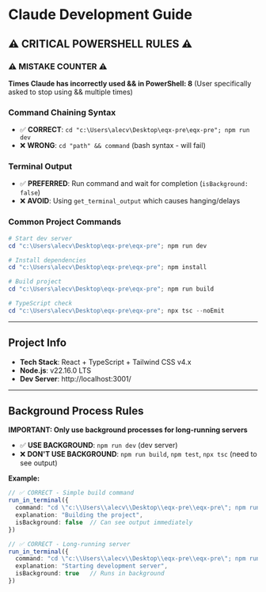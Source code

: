 # Claude Development Guide

## ⚠️ CRITICAL POWERSHELL RULES ⚠️

### ⚠️ MISTAKE COUNTER ⚠️
**Times Claude has incorrectly used && in PowerShell: 8** 
(User specifically asked to stop using && multiple times)

### Command Chaining Syntax
- ✅ **CORRECT**: `cd "c:\Users\alecv\Desktop\eqx-pre\eqx-pre"; npm run dev`
- ❌ **WRONG**: `cd "path" && command` (bash syntax - will fail)

### Terminal Output
- ✅ **PREFERRED**: Run command and wait for completion (`isBackground: false`)
- ❌ **AVOID**: Using `get_terminal_output` which causes hanging/delays

### Common Project Commands
```powershell
# Start dev server
cd "c:\Users\alecv\Desktop\eqx-pre\eqx-pre"; npm run dev

# Install dependencies  
cd "c:\Users\alecv\Desktop\eqx-pre\eqx-pre"; npm install

# Build project
cd "c:\Users\alecv\Desktop\eqx-pre\eqx-pre"; npm run build

# TypeScript check
cd "c:\Users\alecv\Desktop\eqx-pre\eqx-pre"; npx tsc --noEmit
```

---

## Project Info
- **Tech Stack**: React + TypeScript + Tailwind CSS v4.x
- **Node.js**: v22.16.0 LTS  
- **Dev Server**: http://localhost:3001/

---

## Background Process Rules

**IMPORTANT: Only use background processes for long-running servers**
- ✅ **USE BACKGROUND**: `npm run dev` (dev server)
- ❌ **DON'T USE BACKGROUND**: `npm run build`, `npm test`, `npx tsc` (need to see output)

**Example:**
```typescript
// ✅ CORRECT - Simple build command
run_in_terminal({
  command: "cd \"c:\\Users\\alecv\\Desktop\\eqx-pre\\eqx-pre\"; npm run build",
  explanation: "Building the project",
  isBackground: false  // Can see output immediately
})

// ✅ CORRECT - Long-running server
run_in_terminal({
  command: "cd \"c:\\Users\\alecv\\Desktop\\eqx-pre\\eqx-pre\"; npm run dev", 
  explanation: "Starting development server",
  isBackground: true   // Runs in background
})
```
